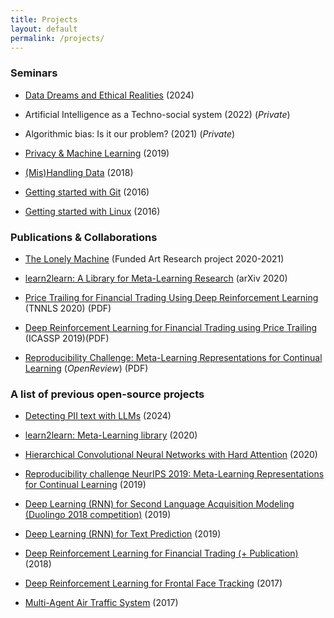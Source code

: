 ```yaml
---
title: Projects
layout: default
permalink: /projects/
---
```



### Seminars

- [Data Dreams and Ethical Realities](https://github.com/Kostis-S-Z/Kostis-S-Z.github.io/blob/master/files/poster.JPG) (2024)

- Artificial Intelligence as a Techno-social system (2022) (_Private_)

- Algorithmic bias: Is it our problem? (2021) (_Private_)

- [Privacy & Machine Learning](https://github.com/Kostis-S-Z/Kostis-S-Z.github.io/blob/master/files/Privacy%20%26%20ML.pdf) (2019)

- [(Mis)Handling Data](https://github.com/Kostis-S-Z/Kostis-S-Z.github.io/blob/master/files/(Mis)Handling%20Data.pdf) (2018)

- [Getting started with Git](https://github.com/Kostis-S-Z/Kostis-S-Z.github.io/blob/master/files/Git%20Presentation.pdf) (2016)

- [Getting started with Linux](https://github.com/Kostis-S-Z/Kostis-S-Z.github.io/blob/master/files/Linux%20Presentation.pdf) (2016)


### Publications & Collaborations

- [The Lonely Machine](https://zoehatziyannaki.com/The-Lonely-Machine) (Funded Art Research project 2020-2021)

- [learn2learn: A Library for Meta-Learning Research](https://arxiv.org/abs/2008.12284) (arXiv 2020)

- [Price Trailing for Financial Trading Using Deep Reinforcement Learning](https://github.com/Kostis-S-Z/Kostis-S-Z.github.io/blob/master/files/Price%20Trailing%20Regularized%20Deep%20Reinforcement%20Learning%20for%20Financial%20Trading.pdf) (TNNLS 2020) (PDF)

- [Deep Reinforcement Learning for Financial Trading using Price Trailing](https://github.com/Kostis-S-Z/trading-rl/blob/master/Deep%20Reinforcement%20Learning%20for%20Financial%20Trading%20using%20Price%20Trailing.pdf) (ICASSP 2019)(PDF) 

- [Reproducibility Challenge: Meta-Learning Representations for Continual Learning](https://openreview.net/pdf?id=H1giraczTS) (_OpenReview_) (PDF)
  

### A list of previous open-source projects

- [Detecting PII text with LLMs](https://github.com/Kostis-S-Z/pii_detector) (2024)

- [learn2learn: Meta-Learning library](https://github.com/learnables/learn2learn) (2020)

- [Hierarchical Convolutional Neural Networks with Hard Attention](https://github.com/rarriaza/ATPRO_HCNN) (2020)

- [Reproducibility challenge NeurIPS 2019: Meta-Learning Representations for Continual Learning](https://github.com/Kostis-S-Z/mrcl_re) (2019)

- [Deep Learning (RNN) for Second Language Acquisition Modeling (Duolingo 2018 competition)](https://github.com/Kostis-S-Z/DL_4_SLAM) (2019)

- [Deep Learning (RNN) for Text Prediction](https://github.com/Kostis-S-Z/RNN_4_Potter_Trump) (2019)

- [Deep Reinforcement Learning for Financial Trading (+ Publication)](https://github.com/Kostis-S-Z/trading-rl) (2018)

- [Deep Reinforcement Learning for Frontal Face Tracking](https://github.com/Kostis-S-Z/drone-rl) (2017)

- [Multi-Agent Air Traffic System](https://github.com/Kostis-S-Z/MAS-AirTrafficSystem) (2017)


